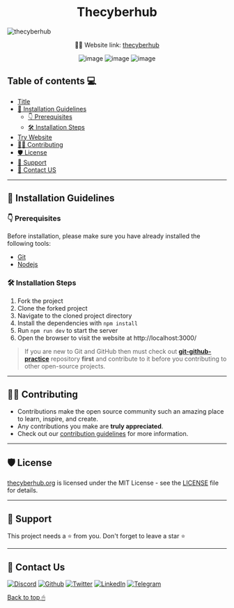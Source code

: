 <h1 align="center"> Thecyberhub </h1>

![thecyberhub](https://user-images.githubusercontent.com/44284877/194150142-1df54766-b8bb-4d9c-9e86-26907e324551.gif)

<!-- ![thecyberhub](https://user-images.githubusercontent.com/44284877/180642062-a9a66f83-746c-468e-97a8-707c259a92cd.png) -->

<p align="center">
    👨‍💻 Website link:
    <a href="https://thecyberhub.org/"> thecyberhub </a>
</p>
<div align="center">

![image](https://img.shields.io/badge/HTML5-E34F26?style=for-the-badge&logo=html5&logoColor=white)
![image](https://img.shields.io/badge/CSS3-1572B6?style=for-the-badge&logo=css3&logoColor=white)
![image](https://img.shields.io/badge/JavaScript-323330?style=for-the-badge&logo=javascript&logoColor=F7DF1E)

</div>

## Table of contents 💻

-   [Title](#thecyberhub-hub-of-cyber-security)
-   [🤖 Installation Guidelines](#-installation-guidelines)
    -   [👇 Prerequisites](#-prerequisites)
    -   [🛠️ Installation Steps](#-installation-steps)
-   [Try Website](https://thecyberhub.org)
-   [👨‍💻 Contributing](#-contributing)
-   [🛡️ License](#-license)
-   [🙏 Support](#-support)
-   [📨 Contact US](#-contact-us)

---

## 🤖 Installation Guidelines

### 👇 Prerequisites

Before installation, please make sure you have already installed the following tools:

-   [Git](https://git-scm.com/downloads)
-   [Nodejs](https://nodejs.org/en/download/)

### 🛠 Installation Steps

1. Fork the project
2. Clone the forked project
3. Navigate to the cloned project directory
4. Install the dependencies with `npm install`
5. Run `npm run dev` to start the server
6. Open the browser to visit the website at http://localhost:3000/

> If you are new to Git and GitHub then must check out **[git-github-practice](https://github.com/CryptoverseWeb3/git-github-practice)** repository **first** and contribute to it before you contributing to other open-source projects.

---

## 👨‍💻 Contributing

-   Contributions make the open source community such an amazing place to learn, inspire, and create.
-   Any contributions you make are **truly appreciated**.
-   Check out our [contribution guidelines](/CONTRIBUTING.md) for more information.

---

## 🛡 License

[thecyberhub.org](https://www.thecyberhub.org) is licensed under the MIT License - see the [LICENSE](LICENSE) file for details.

---

## 🙏 Support

This project needs a ⭐️ from you. Don't forget to leave a star ⭐️

---

## 📨 Contact Us

<a href="https://discord.gg/QHBPq6xP5p" ><img src="https://img.shields.io/badge/Discord-5865F2?style=for-the-badge&logo=discord&logoColor=white" alt="Discord" /></a>
<a href="https://www.github.com/thecyberworld" ><img src="https://img.shields.io/badge/GitHub-100000?style=for-the-badge&logo=github&logoColor=white" alt="Github" /></a>
<a href="https://www.twitter.com/thecyberw0rld" ><img src="https://img.shields.io/badge/Twitter-1DA1F2?style=for-the-badge&logo=twitter&logoColor=white" alt="Twitter" /></a>
<a href="https://linkedin.com/company/thecyberworld" ><img src="https://img.shields.io/badge/LinkedIn-0077B5?style=for-the-badge&logo=linkedin&logoColor=white" alt="LinkedIn" ></a>
<a href="https://t.me/thecyberw0rld" ><img src="https://img.shields.io/badge/Telegram-2CA5E0?style=for-the-badge&logo=telegram&logoColor=white" alt="Telegram" /></a>

[Back to top 🖱](#thecyberhub-hub-of-cyber-security)
